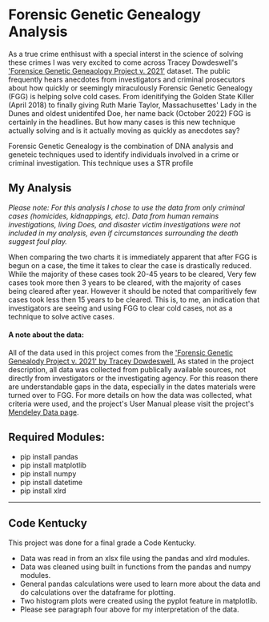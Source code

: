 # Forensic Genetic Genealogy Analysis 

As a true crime enthisust with a special interst in the science of solving these crimes I was very excited to come across Tracey Dowdeswell's ['Forensice Genetic Geneaology Project v. 2021'](https://data.mendeley.com/datasets/2jvgmbrjgm) dataset. The public frequently hears anecdotes from investigators and criminal prosecutors about how quickly or seemingly miraculously Forensic Genetic Genealogy (FGG) is helping solve cold cases. From idenitifying the Golden State Killer (April 2018) to finally giving Ruth Marie Taylor, Massachusettes' Lady in the Dunes and oldest unidentifed Doe, her name back (October 2022) FGG is certainly in the headlines. But how many cases is this new technique actually solving and is it actually moving as quickly as anecdotes say? 

Forensic Genetic Genealogy is the combination of DNA analysis and geneteic techniques used to identify individuals involved in a crime or criminal investigation. This technique uses a STR profile 

## My Analysis 
_Please note:  For this analysis I chose to use the data from only criminal cases (homicides, kidnappings, etc). Data from human remains investigations, living Does, and disaster victim investigations were not included in my analysis, even if circumstances surrounding the death suggest foul play._ 

When comparing the two charts it is immediately apparent that after FGG is begun on a case, the time it takes to clear the case is drastically reduced. While the majority of these cases took 20-45 years to be cleared, Very few cases took more then 3 years to be cleared, with the majority of cases being cleared after  year. However it should be noted that comparitively few cases took less then 15 years to be cleared. This is, to me, an indication that investigators are seeing and using FGG to clear cold cases, not as a technique to solve active cases. 


#### A note about the data: 
All of the data used in this project comes from the ['Forensic Genetic Genealody Project v. 2021' by Tracey Dowdeswell.](https://data.mendeley.com/datasets/2jvgmbrjgm) As stated in the project description, all data was collected from publically available sources, not directly from investigators or the investigating agency. For this reason there are understandable gaps in the data, especially in the dates materials were turned over to FGG. 
For more details on how the data was collected, what criteria were used, and the project's User Manual please visit the project's [Mendeley Data page](https://data.mendeley.com/datasets/2jvgmbrjgm).



## Required Modules:  
- pip install pandas
- pip install matplotlib
- pip install numpy
- pip install datetime
- pip install xlrd 

-------------------------------------------------------------------------------------------------------------------------

## Code Kentucky
This project was done for a final grade a Code Kentucky. 

- Data was read in from an xlsx file using the pandas and xlrd modules.
- Data was cleaned using built in functions from the pandas and numpy modules. 
- General pandas calculations were used to learn more about the data and do calculations over the dataframe for plotting. 
- Two histogram plots were created using the pyplot feature in matplotlib.
- Please see paragraph four above for my interpretation of the data. 